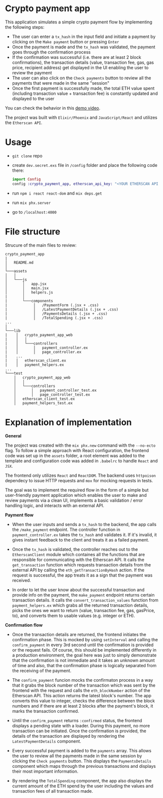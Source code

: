 # Crypto payment app

This application simulates a simple crypto payment flow by implementing the following steps:

- The user can enter a `tx_hash` in the input field and initiate a payment by clicking on the `Make payment` button or pressing `Enter`
- Once the payment is made and the `tx_hash` was validated, the payment goes through the confirmation process
- If the confirmation was successful (i.e. there are at least 2 block confirmations), the transaction details (value, transaction fee, gas, gas price, recipient address) get displayed in the UI enabling the user to review the payment
- The user can also click on the `Check payments` button to review all the payments that were made in the same "session"
- Once the first payment is successfully made, the total ETH value spent (including transaction value + transaction fee) is constantly updated and displayed to the user

You can check the behavior in this [demo video](https://drive.google.com/file/d/1GOfQ3sxf2_TBk2eh70kt55IKBvtNhYs8/view?usp=sharing).

The project was built with `Elixir/Phoenix` and `JavaScript/React` and utilizes the `Etherscan API`. 

# Usage

- `git clone` repo
- create `dev.secret.exs` file in `/config` folder and place the following code there:

  ```elixir
  import Config
  config :crypto_payment_app, etherscan_api_key: "<YOUR ETHERSCAN API KEY HERE>"
  ```
- run `npm i react react-dom` and `mix deps.get`
- run `mix phx.server`
- go to `/localhost:4000`

# File structure

Strucure of the main files to review:

```
crypto_payment_app
|
│   README.md   
│
└───assets
│   │
│   └───js
│       │   app.jsx
│       │   main.jsx
│       │   helpers.js
|       │
|       └───components
|            │   /PaymentForm (.jsx + .css)
|            │   /LatestPaymentDetails (.jsx + .css)
|            │   /PaymentsDetails (.jsx + .css)
|            │   /TotalSpending (.jsx + .css)
...
│   
└───lib
|    │   crypto_payment_app_web
|    │   │
|    │   └───controllers
|    │       │   payment_controller.ex
|    │       │   page_controller.ex
|    ...        
|    │   etherscan_client.ex
|    │   payment_helpers.ex
...
└───test
    │   crypto_payment_app_web
    │   │
    │   └───controllers
    │       │   payment_controller_test.ex
    │       │   page_controller_test.ex
    │   etherscan_client_test.ex
    │   payment_helpers_test.ex
```

# Explanation of implementation

**General**

The project was created with the `mix phx.new` command with the `--no-ecto` flag. To follow a simple approach with React configuration, the frontend code was set up in the `assets` folder, a root element was added to the template and configuration code was added in `.babelrc` to handle `React` and `JSX`. 

The frontend only utilizes `React` and `ReactDOM`. The backend uses `httpoison` dependecy to issue HTTP requests and `mox` for mocking requests in tests. 

The goal was to implement the required flow in the form of a simple but user-friendly payment application which enables the user to make and review payments via a clean UI, implements a basic validation / error handling logic, and interacts with an external API. 

**Payment flow**

- When the user inputs and sends a `tx_hash` to the backend, the app calls the `/make_payment` endpoint. The controller function in `payment_controller.ex` takes the `tx_hash` and validates it. If it's invalid, it gives instant feedback to the client and treats it as a failed payment.

- Once the `tx_hash` is validated, the controller reaches out to the `EtherscanClient` module which containes all the functions that are responsible for communicating with the Etherscan API. It calls the `get_transaction` function which requests transaction details from the external API by calling the `eth_getTransactionByHash` action. If the request is successful, the app treats it as a sign that the payment was received.

- In order to let the user know about the successful transaction and provide info on the payment, the `make_payment` endpoint returns certain transaction details. It calls the `convert_transaction_values` function from `payment_helpers.ex` which grabs all the returned transaction details, picks the ones we want to return (value, transaction fee, gas, gasPrice, to), and converts them to usable values (e.g. integer or ETH).

**Confirmation flow**

- Once the transaction details are returned, the frontend initiates the confirmation phase. This is mocked by using `setInterval` and calling the `confirm_payment` in every 3rd second until the confirmation is provided or the request fails. Of course, this should be implemented differently in a production environment, the goal here was just to simply demonstrate that the confirmation is not immediate and it takes an unknown amount of time and also, that the confirmation phase is logically separated from the receiving of the payment.

- The `confirm_payment` funcion mocks the confirmaton process in a way that it grabs the block number of the transaction which was sent by the frontend with the request and calls the `eth_blockNumber` action of the Etherscan API. This action returns the latest block's number. The app converts this value to integer, checks the difference between the block numbers and if there are at least 2 blocks after the payment's block, it marks the transaction confirmed. 

- Until the `confirm_payment` returns `:confirmed` status, the frontend displays a pending state with a loader. During this payment, no more transaction can be initiated. Once the confirmation is provided, the details of the transaction are displayed by rendering the `LatestPaymentDetails` component. 

- Every successful payment is added to the `payments` array. This allows the user to review all the payments made in the same session by clicking the `Check payments` button. This displays the `PaymentsDetails` component which maps through the previous transactions and displays their most important information. 

- By rendering the `TotalSpending` component, the app also displays the current amount of the ETH spend by the user including the values and transaction fees of all transaction made. 
